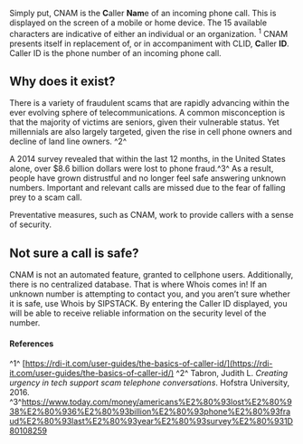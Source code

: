 Simply put, CNAM is the **C**aller **Nam**e of an incoming phone call. This is displayed on the screen of a mobile or home device. The 15 available characters are indicative of either an individual or an organization. <sup>1</sup> CNAM presents itself in replacement of, or in accompaniment with CLID, **C**aller **ID**. Caller ID is the phone number of an incoming phone call.

## Why does it exist?

There is a variety of fraudulent scams that are rapidly advancing within the ever evolving sphere of telecommunications. A common misconception is that the majority of victims are seniors, given their vulnerable status. Yet millennials are also largely targeted, given the rise in cell phone owners and decline of land line owners. ^2^

A 2014 survey revealed that within the last 12 months, in the United States alone, over $8.6 billion dollars were lost to phone fraud.^3^ As a result, people have grown distrustful and no longer feel safe answering unknown numbers. Important and relevant calls are missed due to the fear of falling prey to a scam call.

Preventative measures, such as CNAM, work to provide callers with a sense of security.

## Not sure a call is safe?

CNAM is not an automated feature, granted to cellphone users. Additionally, there is no centralized database. That is where Whois comes in! If an unknown number is attempting to contact you, and you aren’t sure whether it is safe, use Whois by SIPSTACK. By entering the Caller ID displayed, you will be able to receive reliable information on the security level of the number.

#### References
^1^ [https://rdi-it.com/user-guides/the-basics-of-caller-id/](https://rdi-it.com/user-guides/the-basics-of-caller-id/) 
^2^ Tabron, Judith L. _Creating urgency in tech support scam telephone conversations_. Hofstra University, 2016.
^3^https://www.today.com/money/americans%E2%80%93lost%E2%80%938%E2%80%936%E2%80%93billion%E2%80%93phone%E2%80%93fraud%E2%80%93last%E2%80%93year%E2%80%93survey%E2%80%931D80108259
